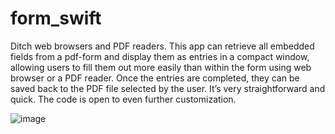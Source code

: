 # form_swift
Ditch web browsers and PDF readers. This app can retrieve all embedded fields from a pdf-form and display them as entries in a compact window, allowing users to fill them out more easily than within the form using web browser or a PDF reader. Once the entries are completed, they can be saved back to the PDF file selected by the user. It’s very straightforward and quick. The code is open to even further customization.

![image](https://github.com/maxovsee/form_swift/assets/80675065/1e42d5b2-be5e-40eb-a5d6-6ffaacc8ab0c)

